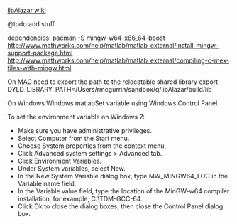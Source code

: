 [libAlazar wiki](https://qiplab.bbn.com/BUQ-Lab/libAlazar/wikis/home)

@todo
add stuff

dependencies:
pacman -S mingw-w64-x86_64-boost
http://www.mathworks.com/help/matlab/matlab_external/install-mingw-support-package.html
http://www.mathworks.com/help/matlab/matlab_external/compiling-c-mex-files-with-mingw.html

On MAC 
need to export the path to the relocatable shared library
export DYLD_LIBRARY_PATH=/Users/rmcgurrin/sandbox/q/libAlazar/build/lib

On Windows
Windows matlabSet variable using Windows Control Panel

To set the environment variable on Windows 7:

* Make sure you have administrative privileges.
* Select Computer from the Start menu.
* Choose System properties from the context menu.
* Click Advanced system settings > Advanced tab.
* Click Environment Variables.
* Under System variables, select New.
* In the New System Variable dialog box, type MW_MINGW64_LOC in the Variable name field.
* In the Variable value field, type the location of the MinGW-w64 compiler installation, for example, C:\TDM-GCC-64.
* Click Ok to close the dialog boxes, then close the Control Panel dialog box.

